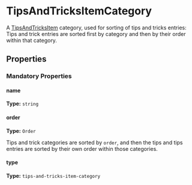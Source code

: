 # TipsAndTricksItemCategory

A [TipsAndTricksItem](prototype:TipsAndTricksItem) category, used for sorting of tips and tricks entries: Tips and trick entries are sorted first by category and then by their order within that category.

## Properties

### Mandatory Properties

#### name

**Type:** `string`



#### order

**Type:** `Order`

Tips and trick categories are sorted by `order`, and then the tips and tips entries are sorted by their own order within those categories.

#### type

**Type:** `tips-and-tricks-item-category`



